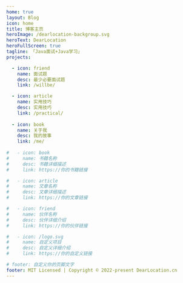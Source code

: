 ```yaml
---
home: true
layout: Blog
icon: home
title: 博客主页
heroImage: /dearlocation-backgroup.svg
heroText: DearLocation
heroFullScreen: true
tagline: 「Java面试+Java学习」
projects:

  - icon: friend
    name: 面试题
    desc: 最少必要面试题
    link: /willbe/

  - icon: article
    name: 实用技巧
    desc: 实用技巧
    link: /practical/
	 
  - icon: book
    name: 关于我
    desc: 我的故事
    link: /me/
	 
#   - icon: book
#     name: 书籍名称
#     desc: 书籍详细描述
#     link: https://你的书籍链接

#   - icon: article
#     name: 文章名称
#     desc: 文章详细描述
#     link: https://你的文章链接

#   - icon: friend
#     name: 伙伴名称
#     desc: 伙伴详细介绍
#     link: https://你的伙伴链接

#   - icon: /logo.svg
#     name: 自定义项目
#     desc: 自定义详细介绍
#     link: https://你的自定义链接

# footer: 自定义你的页脚文字
footer: MIT Licensed | Copyright © 2022-present DearLocation.cn
---
```



